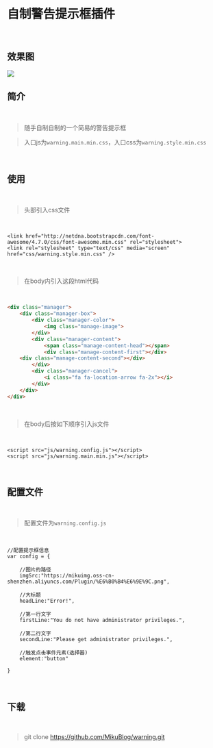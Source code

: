 # 自制警告提示框插件

<br/>

## 效果图

<img src="https://mikuimg.oss-cn-shenzhen.aliyuncs.com/githubPicture/%E6%95%88%E6%9E%9C%E5%9B%BE2.png"> 

<br/>

## 简介

<br/>

>随手自制自制的一个简易的警告提示框

>入口js为```warning.main.min.css```，入口css为```warning.style.min.css```

<br/>

## 使用

<br/>

>头部引入css文件

<br/>

```
<link href="http://netdna.bootstrapcdn.com/font-awesome/4.7.0/css/font-awesome.min.css" rel="stylesheet">
<link rel="stylesheet" type="text/css" media="screen" href="css/warning.style.min.css" />
```

<br/>

>在body内引入这段html代码

<br/>

```html
<div class="manager">
    <div class="manager-box">
        <div class="manager-color">
            <img class="manage-image">
        </div>
        <div class="manager-content">
            <span class="manage-content-head"></span>
            <div class="manage-content-first"></div>
	<div class="manage-content-second"></div>
        </div>
        <div class="manager-cancel">
            <i class="fa fa-location-arrow fa-2x"></i>
        </div>
    </div>
</div>
```

<br/>

>在body后按如下顺序引入js文件

<br/>

```
<script src="js/warning.config.js"></script>
<script src="js/warning.main.min.js"></script>
```

<br/>

## 配置文件

<br/>

>配置文件为```warning.config.js```

<br/>

```
//配置提示框信息
var config = {

    //图片的路径
    imgSrc:"https://mikuimg.oss-cn-shenzhen.aliyuncs.com/Plugin/%E6%B0%B4%E6%9E%9C.png",

    //大标题
    headLine:"Error!",

    //第一行文字
    firstLine:"You do not have administrator privileges.",

    //第二行文字
    secondLine:"Please get administrator privileges.",

    //触发点击事件元素(选择器)
    element:"button"

}
```

<br/>

## 下载

<br/>

>git clone https://github.com/MikuBlog/warning.git




